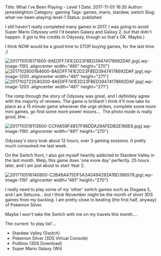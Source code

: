 Title: What I've Been Playing - Level 1
Date: 2017-11-05 16:30
Author: jamesleighton
Category: gaming
Tags: games, mario, stardew, switch
Slug: what-ive-been-playing-level-1
Status: published

I still haven't really completed many games in 2017. I was going to avoid Super Mario Odyssey until I'd beaten Galaxy and Galaxy 2, but that didn't happen. (I got to the credits in Odyssey, though so that's OK. Maybe.)

I think NOW would be a good time to STOP buying games, for the last time. ;)

![2017110516171600-8AEDFF741E2D23FBED39474178692DAF.jpg](https://jamesleighton.files.wordpress.com/2017/11/2017110516171600-8aedff741e2d23fbed39474178692daf.jpg){.wp-image-1193 .aligncenter width="480" height="270"}![2017102800184600-8AEDFF741E2D23FBED39474178692DAF.jpg](https://jamesleighton.files.wordpress.com/2017/11/2017102800184600-8aedff741e2d23fbed39474178692daf.jpg){.wp-image-1200 .aligncenter width="481" height="271"}![2017102722040200-8AEDFF741E2D23FBED39474178692DAF.jpg](https://jamesleighton.files.wordpress.com/2017/11/2017102722040200-8aedff741e2d23fbed39474178692daf.jpg){.wp-image-1203 .aligncenter width="481" height="271"}

The romp through the story of Odyssey was great, and I definitely agree with the majority of reviews. The game is brilliant! I think it'll now take its place as a 15 minute game whenever the urge strikes, complete some more mini games, go find some more power moons...  The photo mode is really good, btw...

![2017110516113600-CCFA659F4857F96DDA29AFEDB2E166E6.jpg](https://jamesleighton.files.wordpress.com/2017/11/2017110516113600-ccfa659f4857f96dda29afedb2e166e6.jpg){.wp-image-1190 .aligncenter width="481" height="270"}

Odyssey's story took about 12 hours, over 3 gaming sessions. It pretty much consumed me last week.

On the Switch front, I also got myself heartily addicted to Stardew Valley in the last month. Welp, this game does 'one more day' perfectly. 25 hours later, and I am just about to start Year 2.

![2017110516140800-C2B49A475DF5A340494292A1BD398579.jpg](https://jamesleighton.files.wordpress.com/2017/11/2017110516140800-c2b49a475df5a340494292a1bd398579.jpg){.wp-image-1197 .aligncenter width="481" height="270"}

I really need to play some of my 'other' switch games such as Disgaea 5, and I am Setsuna... but I think November might be the month of short 3DS games from my backlog. I am pretty close to beating (the first half, anyway) of Pokemon Silver.

Maybe I won't take the Switch with me on my travels this month....

The current 'to play list'...

-   Stardew Valley (Switch)
-   Pokemon Silver (3DS Virtual Console)
-   Pullblox (3DS Download)
-   Super Mario Galaxy (Wii)

